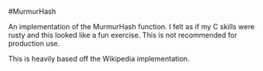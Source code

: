 #MurmurHash

An implementation of the MurmurHash function. I felt as if my C skills were rusty and this looked like a fun exercise. This is not recommended for production use. 

This is heavily based off the Wikipedia implementation.
